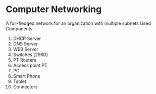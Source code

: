 # Computer Networking
 A full-fledged network for an organization with multiple subnets
Used Components:
1. DHCP Server
2. DNS Server
3. WEB Server
4. Switches [2960]
5. PT Routers
6. Access point PT
7. PC
8. Smart Phone
9. Tablet
10. Connectors
